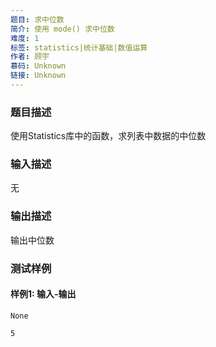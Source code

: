 ```yaml
---
题目: 求中位数
简介: 使用 mode() 求中位数
难度: 1
标签: statistics|统计基础|数值运算
作者: 顾宇
慕码: Unknown
链接: Unknown
---
```


### 题目描述

使用Statistics库中的函数，求列表中数据的中位数

### 输入描述

无

### 输出描述

输出中位数

### 测试样例

#### 样例1: 输入-输出

```
None
```

```
5
```

